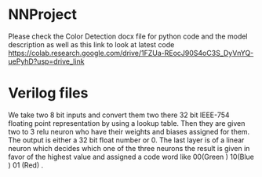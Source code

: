 # NNProject

Please check the Color Detection docx file for python code and the model description as well as this link to look at latest code https://colab.research.google.com/drive/1FZUa-REocJ90S4oC3S_DyVnYQ-uePyhD?usp=drive_link

# Verilog files 
We take two 8 bit inputs and convert them two there 32 bit IEEE-754 floating point representation by using a lookup table.
Then they are given two to 3 relu neuron who have their weights and biases assigned for them. 
The output is either a 32 bit float number or 0.
The last layer is of a linear neuron which decides which one of the three neurons the result is given in favor of the highest value and assigned a code word like 00(Green ) 10(Blue ) 01 (Red) .
